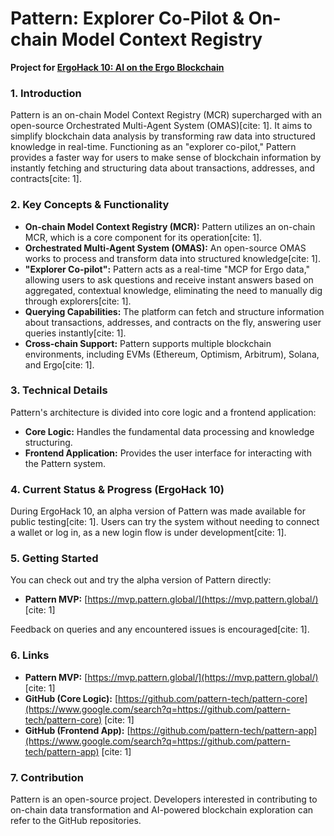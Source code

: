 # Pattern: Explorer Co-Pilot & On-chain Model Context Registry

**Project for [ErgoHack 10: AI on the Ergo Blockchain](https://www.google.com/search?q=ergohack.md)**

### 1\. Introduction

Pattern is an on-chain Model Context Registry (MCR) supercharged with an open-source Orchestrated Multi-Agent System (OMAS)[cite: 1]. It aims to simplify blockchain data analysis by transforming raw data into structured knowledge in real-time. Functioning as an "explorer co-pilot," Pattern provides a faster way for users to make sense of blockchain information by instantly fetching and structuring data about transactions, addresses, and contracts[cite: 1].

### 2\. Key Concepts & Functionality

  * **On-chain Model Context Registry (MCR):** Pattern utilizes an on-chain MCR, which is a core component for its operation[cite: 1].
  * **Orchestrated Multi-Agent System (OMAS):** An open-source OMAS works to process and transform data into structured knowledge[cite: 1].
  * **"Explorer Co-pilot":** Pattern acts as a real-time "MCP for Ergo data," allowing users to ask questions and receive instant answers based on aggregated, contextual knowledge, eliminating the need to manually dig through explorers[cite: 1].
  * **Querying Capabilities:** The platform can fetch and structure information about transactions, addresses, and contracts on the fly, answering user queries instantly[cite: 1].
  * **Cross-chain Support:** Pattern supports multiple blockchain environments, including EVMs (Ethereum, Optimism, Arbitrum), Solana, and Ergo[cite: 1].

### 3\. Technical Details

Pattern's architecture is divided into core logic and a frontend application:

  * **Core Logic:** Handles the fundamental data processing and knowledge structuring.
  * **Frontend Application:** Provides the user interface for interacting with the Pattern system.

### 4\. Current Status & Progress (ErgoHack 10)

During ErgoHack 10, an alpha version of Pattern was made available for public testing[cite: 1]. Users can try the system without needing to connect a wallet or log in, as a new login flow is under development[cite: 1].

### 5\. Getting Started

You can check out and try the alpha version of Pattern directly:

  * **Pattern MVP:** [https://mvp.pattern.global/](https://mvp.pattern.global/) [cite: 1]

Feedback on queries and any encountered issues is encouraged[cite: 1].

### 6\. Links

  * **Pattern MVP:** [https://mvp.pattern.global/](https://mvp.pattern.global/) [cite: 1]
  * **GitHub (Core Logic):** [https://github.com/pattern-tech/pattern-core](https://www.google.com/search?q=https://github.com/pattern-tech/pattern-core) [cite: 1]
  * **GitHub (Frontend App):** [https://github.com/pattern-tech/pattern-app](https://www.google.com/search?q=https://github.com/pattern-tech/pattern-app) [cite: 1]

### 7\. Contribution

Pattern is an open-source project. Developers interested in contributing to on-chain data transformation and AI-powered blockchain exploration can refer to the GitHub repositories.